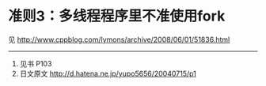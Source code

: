 # 准则3：多线程程序里不准使用fork

见 http://www.cppblog.com/lymons/archive/2008/06/01/51836.html

---
1. 见书 P103
2. 日文原文 http://d.hatena.ne.jp/yupo5656/20040715/p1
